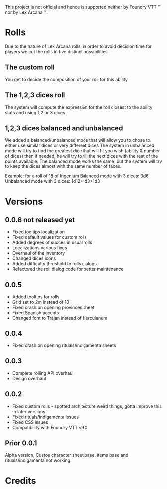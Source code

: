 This project is not official and hence is supported neither by Foundry VTT &trade; nor by Lex Arcana &trade;.

# Rolls
Due to the nature of Lex Arcana rolls, in order to avoid decision time for players we cut the rolls in five distinct possibilities
## The custom roll
You get to decide the composition of your roll for this ability
## The 1,2,3 dices roll
The system will compute the expression for the roll closest to the ability stats and using 1,2 or 3 dices
## 1,2,3 dices balanced and unbalanced
We added a balanced/unbalanced mode that will allow you to chose to either use similar dices or very different dices
The system in unbalanced mode will try to find the greatest dice that will fit you wish (ability & number of dices) then if needed, he will try to fill the next dices with the rest of the points available.
The balanced mode works the same, but the system will try to keep the dices almost with the same number of faces.

Example: for a roll of 18 of Ingenium
Balanced mode with 3 dices: 3d6
Unbalanced mode with 3 dices: 1d12+1d3+1d3

# Versions
## 0.0.6 not released yet
* Fixed tooltips localization
* Fixed default values for custom rolls
* Added degrees of succes in usual rolls
* Localizations various fixes
* Overhaul of the inventory
* Changed dices icons
* Added difficulty threshold to rolls dialogs
* Refactored the roll dialog code for better maintenance

## 0.0.5
* Added tooltips for rolls
* Grid set to 2m instead of 10
* Fixed crash on opening provinces sheet
* Fixed Spanish accents
* Changed font to Trajan instead of Herculanum

## 0.0.4
* Fixed crash on opening rituals/indigamenta sheets

## 0.0.3
* Complete rolling API overhaul
* Design overhaul

## 0.0.2
* Fixed custom rolls - spotted architecture weird things, gotta improve this in later versions
* Fixed rituals/indigamenta issues
* Fixed CSS issues
* Compatibility with Foundry VTT v9.0

## Prior 0.0.1
Alpha version, Custos character sheet base, items base and rituals/indigamenta not working

# Credits
